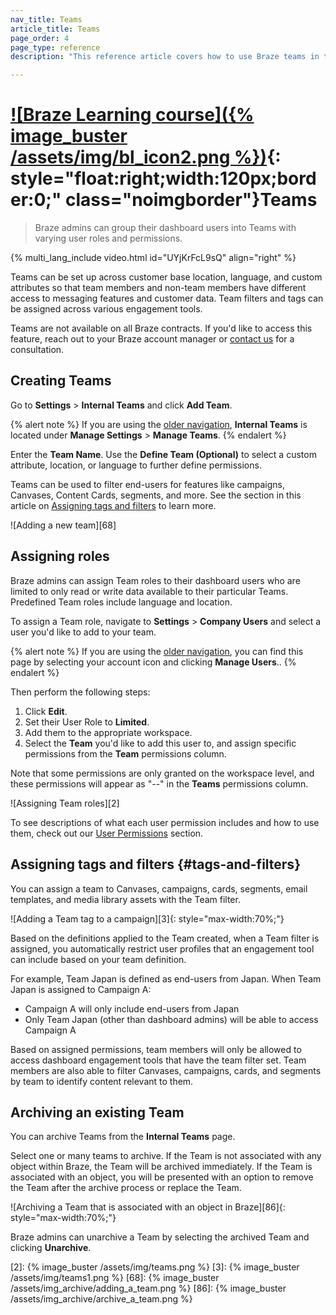 ```yaml
---
nav_title: Teams
article_title: Teams
page_order: 4
page_type: reference
description: "This reference article covers how to use Braze teams in the dashboard. Here, you can learn how to create teams, assign roles, and assign tags and filters."

---
```


# [![Braze Learning course]({% image_buster /assets/img/bl_icon2.png %})](https://learning.braze.com/dive-into-braze-teams/869939){: style="float:right;width:120px;border:0;" class="noimgborder"}Teams

> Braze admins can group their dashboard users into Teams with varying user roles and permissions.

{% multi_lang_include video.html id="UYjKrFcL9sQ" align="right" %}

Teams can be set up across customer base location, language, and custom attributes so that team members and non-team members have different access to messaging features and customer data. Team filters and tags can be assigned across various engagement tools.

Teams are not available on all Braze contracts. If you'd like to access this feature, reach out to your Braze account manager or [contact us](mailto:success@braze.com) for a consultation.

## Creating Teams

Go to **Settings** > **Internal Teams** and click <i class="fas fa-plus"></i> **Add Team**.

{% alert note %}
If you are using the [older navigation]({{site.baseurl}}/navigation), **Internal Teams** is located under **Manage Settings** > **Manage Teams**.
{% endalert %}

Enter the **Team Name**. Use the **Define Team (Optional)** to select a custom attribute, location, or language to further define permissions.

Teams can be used to filter end-users for features like campaigns, Canvases, Content Cards, segments, and more. See the section in this article on [Assigning tags and filters](#tags-and-filters) to learn more.

![Adding a new team][68]

## Assigning roles

Braze admins can assign Team roles to their dashboard users who are limited to only read or write data available to their particular Teams. Predefined Team roles include language and location. 

To assign a Team role, navigate to **Settings** > **Company Users** and select a user you'd like to add to your team.

{% alert note %}
If you are using the [older navigation]({{site.baseurl}}/navigation), you can find this page by selecting your account icon and clicking **Manage Users**..
{% endalert %}

Then perform the following steps:

1. Click <i class="fa fa-edit"></i> **Edit**.
2. Set their User Role to **Limited**.
3. Add them to the appropriate workspace. 
4. Select the **Team** you'd like to add this user to, and assign specific permissions from the **Team** permissions column.

Note that some permissions are only granted on the workspace level, and these permissions will appear as "--" in the **Teams** permissions column.

![Assigning Team roles][2]

To see descriptions of what each user permission includes and how to use them, check out our [User Permissions]({{site.baseurl}}/user_guide/administrative/manage_your_braze_users/user_permissions/#editing-user-permissions) section.

## Assigning tags and filters {#tags-and-filters}

You can assign a team to Canvases, campaigns, cards, segments, email templates, and media library assets with the Team filter.
 
![Adding a Team tag to a campaign][3]{: style="max-width:70%;"}

Based on the definitions applied to the Team created, when a Team filter is assigned, you automatically restrict user profiles that an engagement tool can include based on your team definition.

For example, Team Japan is defined as end-users from Japan. When Team Japan is assigned to Campaign A:

- Campaign A will only include end-users from Japan
- Only Team Japan (other than dashboard admins) will be able to access Campaign A

Based on assigned permissions, team members will only be allowed to access dashboard engagement tools that have the team filter set. Team members are also able to filter Canvases, campaigns, cards, and segments by team to identify content relevant to them.

## Archiving an existing Team

You can archive Teams from the **Internal Teams** page. 

Select one or many teams to archive. If the Team is not associated with any object within Braze, the Team will be archived immediately. If the Team is associated with an object, you will be presented with an option to remove the Team after the archive process or replace the Team.

![Archiving a Team that is associated with an object in Braze][86]{: style="max-width:70%;"}

Braze admins can unarchive a Team by selecting the archived Team and clicking **Unarchive**.

[2]: {% image_buster /assets/img/teams.png %}
[3]: {% image_buster /assets/img/teams1.png %}
[68]: {% image_buster /assets/img_archive/adding_a_team.png %}
[86]: {% image_buster /assets/img_archive/archive_a_team.png %}

